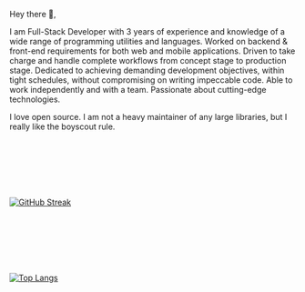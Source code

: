 Hey there 👋,

I am Full-Stack Developer with 3 years of experience and knowledge of a wide range of programming utilities and languages. Worked on backend & front-end requirements for both web and mobile applications. Driven to take charge and handle complete workflows from concept stage to production stage. Dedicated to achieving demanding development objectives, within tight schedules, without compromising on writing impeccable code. Able to work independently and with a team. Passionate about cutting-edge technologies.

I love open source.  I am not a heavy maintainer of any large libraries, but I really like the boyscout rule.


<br></br>
<br></br>
<br></br>
[![GitHub Streak](https://github-readme-streak-stats.herokuapp.com/?user=Peeyush14198&theme=dark)](https://git.io/streak-stats)



<br></br>
<br></br>
<br></br>
[![Top Langs](https://github-readme-stats.vercel.app/api/top-langs/?username=Peeyush14198&layout=compact)](https://github.com/anuraghazra/github-readme-stats)

